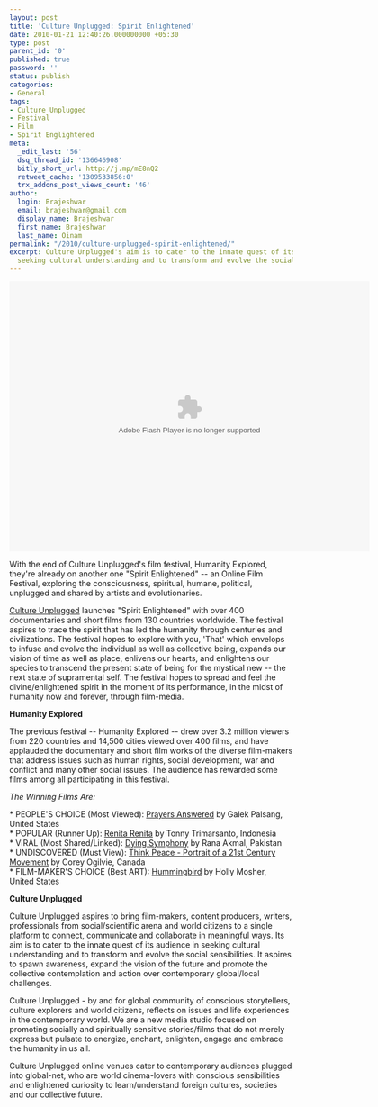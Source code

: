 ```yaml
---
layout: post
title: 'Culture Unplugged: Spirit Enlightened'
date: 2010-01-21 12:40:26.000000000 +05:30
type: post
parent_id: '0'
published: true
password: ''
status: publish
categories:
- General
tags:
- Culture Unplugged
- Festival
- Film
- Spirit Englightened
meta:
  _edit_last: '56'
  dsq_thread_id: '136646908'
  bitly_short_url: http://j.mp/mE8nQ2
  retweet_cache: '1309533856:0'
  trx_addons_post_views_count: '46'
author:
  login: Brajeshwar
  email: brajeshwar@gmail.com
  display_name: Brajeshwar
  first_name: Brajeshwar
  last_name: Oinam
permalink: "/2010/culture-unplugged-spirit-enlightened/"
excerpt: Culture Unplugged's aim is to cater to the innate quest of its audience in
  seeking cultural understanding and to transform and evolve the social sensibilities.
---
```

<p><img style="visibility:hidden;width:0;height:0;" border="0" width="0" height="0" src="{{ site.baseurl }}/assets/2010/01/YmQzODAzOTk5MjEzYSZvZj*w.gif" /><br />
<embed src="http://www.cultureunplugged.com/swf/embedplayer.swf" flashvars="video=http://cdn.cultureunplugged.com/lg/GITANJALI_2593.flv&m=2593&u=0&thumb=http://cdn.cultureunplugged.com/thumbnails/lg/2593.jpg&sURL=http://www.cultureunplugged.com&title=Gitanjali&from=Ketki Saxena" width="640" height="480" quality="high" salign="b" allowscriptaccess="always" allowfullscreen="true" name="cultureUnpluggedPlayer" align="middle" type="application/x-shockwave-flash" pluginspage="http://www.adobe.com/go/getflashplayer"></embed></p>
<p><!--more--></p>
<p>With the end of Culture Unplugged's film festival, Humanity Explored, they're already on another one "Spirit Enlightened" -- an Online Film Festival, exploring the consciousness, spiritual, humane, political, unplugged and shared by artists and evolutionaries.</p>
<p><a href="http://www.cultureunplugged.com/">Culture Unplugged</a> launches "Spirit Enlightened" with over 400 documentaries and short films from 130 countries worldwide. The festival aspires to trace the spirit that has led the humanity through centuries and civilizations. The festival hopes to explore with you, 'That' which envelops to infuse and evolve the individual as well as collective being, expands our vision of time as well as place, enlivens our hearts, and enlightens our species to transcend the present state of being for the mystical new -- the next state of supramental self. The festival hopes to spread and feel the divine/enlightened spirit in the moment of its performance, in the midst of humanity now and forever, through film-media.</p>
<p><strong>Humanity Explored</strong></p>
<p>The previous festival -- Humanity Explored -- drew over 3.2 million viewers from 220 countries and 14,500 cities viewed over 400 films, and have applauded the documentary and short film works of the diverse film-makers that address issues such as human rights, social development, war and conflict and many other social issues. The audience has rewarded some films among all participating in this festival.</p>
<p><em>The Winning Films Are:</em></p>
<p>* PEOPLE'S CHOICE (Most Viewed): <a href="http://www.cultureunplugged.com/play/1591/Prayers-Answered">Prayers Answered</a> by Galek Palsang, United States<br />
* POPULAR (Runner Up): <a href="http://www.cultureunplugged.com/play/1057/Renita-Renita">Renita Renita</a> by Tonny Trimarsanto, Indonesia<br />
* VIRAL (Most Shared/Linked): <a href="http://www.cultureunplugged.com/play/2146/Dying-Symphony">Dying Symphony</a> by Rana Akmal, Pakistan<br />
* UNDISCOVERED (Must View): <a href="http://www.cultureunplugged.com/play/1295/Think-Peace--Portrait-of-a-21st-Century-Movement">Think Peace - Portrait of a 21st Century Movement</a> by Corey Ogilvie, Canada<br />
* FILM-MAKER'S CHOICE (Best ART): <a href="http://www.cultureunplugged.com/play/1568/Hummingbird">Hummingbird</a> by Holly Mosher, United States</p>
<p><strong>Culture Unplugged</strong></p>
<p>Culture Unplugged aspires to bring film-makers, content producers, writers, professionals from social/scientific arena and world citizens to a single platform to connect, communicate and collaborate in meaningful ways. Its aim is to cater to the innate quest of its audience in seeking cultural understanding and to transform and evolve the social sensibilities. It aspires to spawn awareness, expand the vision of the future and promote the collective contemplation and action over contemporary global/local challenges.</p>
<p>Culture Unplugged - by and for global community of conscious storytellers, culture explorers and world citizens, reflects on issues and life experiences in the contemporary world. We are a new media studio focused on promoting socially and spiritually sensitive stories/films that do not merely express but pulsate to energize, enchant, enlighten, engage and embrace the humanity in us all.</p>
<p>Culture Unplugged online venues cater to contemporary audiences plugged into global-net, who are world cinema-lovers with conscious sensibilities and enlightened curiosity to learn/understand foreign cultures, societies and our collective future.</p>
